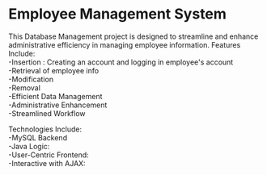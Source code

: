 # Employee Management System
This Database Management project is designed to streamline and enhance administrative efficiency in managing employee information. Features Include:<br>
-Insertion : Creating an account and logging in employee's account<br>
-Retrieval of employee info<br>
-Modification<br>
-Removal<br>
-Efficient Data Management<br>
-Administrative Enhancement<br>
-Streamlined Workflow<br>


Technologies Include:<br>
-MySQL Backend<br>
-Java Logic: <br>
-User-Centric Frontend: <br>
-Interactive with AJAX: <br>





